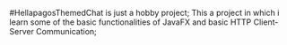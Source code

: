 #HellapagosThemedChat is just a hobby project;
This a project in which i learn some of the basic functionalities of JavaFX and basic HTTP Client-Server Communication;
